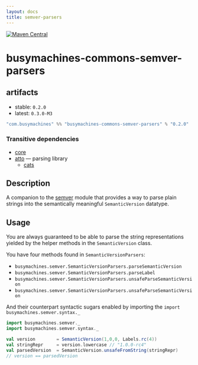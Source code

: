 ```yaml
---
layout: docs
title: semver-parsers
---
```

[![Maven Central](https://img.shields.io/maven-central/v/com.busymachines/busymachines-commons-semver-parsers_2.12.svg)](https://maven-badges.herokuapp.com/maven-central/com.busymachines/busymachines-commons-semver-parsers_2.12)

# busymachines-commons-semver-parsers

## artifacts

* stable: `0.2.0`
* latest: `0.3.0-M3`

```scala
"com.busymachines" %% "busymachines-commons-semver-parsers" % "0.2.0"
```

### Transitive dependencies

* [core](core.html)
* [atto](https://github.com/tpolecat/atto) — parsing library
  * [cats](https://github.com/typelevel/cats)

## Description

A companion to the [semver](semver.html) module that provides a way to parse plain strings into the semantically meaningful `SemanticVersion` datatype.

## Usage

You are always guaranteed to be able to parse the string representations yielded by the helper methods in the `SemanticVersion` class.

You have four methods found in `SemanticVersionParsers`:
* `busymachines.semver.SemanticVersionParsers.parseSemanticVersion`
* `busymachines.semver.SemanticVersionParsers.parseLabel`
* `busymachines.semver.SemanticVersionParsers.unsafeParseSemanticVersion`
* `busymachines.semver.SemanticVersionParsers.unsafeParseSemanticVersion`

And their counterpart syntactic sugars enabled by importing the `import busymachines.semver.syntax._`
```scala
import busymachines.semver._
import busymachines.semver.syntax._

val version        = SemanticVersion(1,0,0, Labels.rc(4))
val stringRepr     = version.lowercase // "1.0.0-rc4"
val parsedVersion  = SemanticVersion.unsafeFromString(stringRepr)
// version == parsedVersion
```
